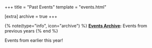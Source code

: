 +++
title = "Past Events"
template = "events.html"

[extra]
archive = true
+++

{% note(type="info", icon="archive") %}
**[Events Archive](@/events/archive/_index.md):** Events from previous years
{% end %}

Events from earlier this year!
